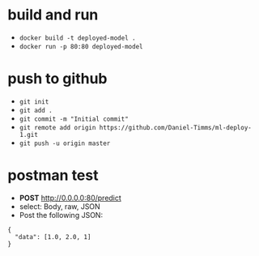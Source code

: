 
# build and run
- `docker build -t deployed-model . `
- `docker run -p 80:80 deployed-model`

# push to github
- `git init`
- `git add .`
- `git commit -m "Initial commit"`
- `git remote add origin https://github.com/Daniel-Timms/ml-deploy-1.git`
- `git push -u origin master`

# postman test
- **POST** http://0.0.0.0:80/predict
- select: Body, raw, JSON 
- Post the following JSON:
```
{
  "data": [1.0, 2.0, 1]
}
```

